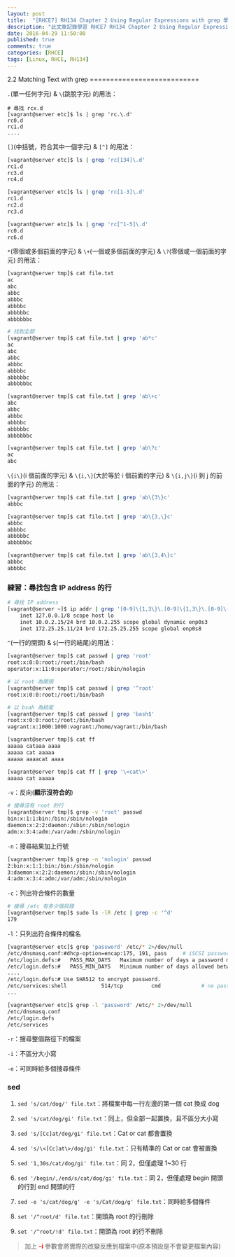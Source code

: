 ```yaml
---
layout: post
title:  "[RHCE7] RH134 Chapter 2 Using Regular Expressions with grep 學習筆記"
description: "此文章記錄學習 RHCE7 RH134 Chapter 2 Using Regular Expressions with grep 留下的內容"
date: 2016-04-29 11:50:00
published: true
comments: true
categories: [RHCE]
tags: [Linux, RHCE, RH134]
---
```


<a name="ch2.2" />
2.2 Matching Text with grep
===========================

`.`(單一任何字元) & `\`(跳脫字元) 的用法：

```
# 尋找 rcx.d
[vagrant@server etc]$ ls | grep 'rc.\.d'
rc0.d
rc1.d
....
```

`[]`(中括號，符合其中一個字元) & `[^]` 的用法：

```bash
[vagrant@server etc]$ ls | grep 'rc[134]\.d'
rc1.d
rc3.d
rc4.d

[vagrant@server etc]$ ls | grep 'rc[1-3]\.d'
rc1.d
rc2.d
rc3.d

[vagrant@server etc]$ ls | grep 'rc[^1-5]\.d'
rc0.d
rc6.d
```

`*`(零個或多個前面的字元) & `\+`(一個或多個前面的字元) & `\?`(零個或一個前面的字元) 的用法：

```bash
[vagrant@server tmp]$ cat file.txt
ac
abc
abbc
abbbc
abbbbc
abbbbbc
abbbbbbc

# 找到全部
[vagrant@server tmp]$ cat file.txt | grep 'ab*c'
ac
abc
abbc
abbbc
abbbbc
abbbbbc
abbbbbbc

[vagrant@server tmp]$ cat file.txt | grep 'ab\+c'
abc
abbc
abbbc
abbbbc
abbbbbc
abbbbbbc

[vagrant@server tmp]$ cat file.txt | grep 'ab\?c'
ac
abc
```

`\{i\}`(i 個前面的字元) & `\{i,\}`(大於等於 i 個前面的字元) & `\{i,j\}`(i 到 j 的前面的字元) 的用法：

```bash
[vagrant@server tmp]$ cat file.txt | grep 'ab\{3\}c'
abbbc

[vagrant@server tmp]$ cat file.txt | grep 'ab\{3,\}c'
abbbc
abbbbc
abbbbbc
abbbbbbc

[vagrant@server tmp]$ cat file.txt | grep 'ab\{3,4\}c'
abbbc
abbbbc
```

### 練習：尋找包含 IP address 的行

```bash
# 尋找 IP address
[vagrant@server ~]$ ip addr | grep '[0-9]\{1,3\}\.[0-9]\{1,3\}\.[0-9]\{1,3\}\.[0-9]\{1,3\}'
    inet 127.0.0.1/8 scope host lo
    inet 10.0.2.15/24 brd 10.0.2.255 scope global dynamic enp0s3
    inet 172.25.25.11/24 brd 172.25.25.255 scope global enp0s8
```

`^`(一行的開頭) & `$`(一行的結尾)的用法：

```bash
[vagrant@server tmp]$ cat passwd | grep 'root'
root:x:0:0:root:/root:/bin/bash
operator:x:11:0:operator:/root:/sbin/nologin

# 以 root 為開頭
[vagrant@server tmp]$ cat passwd | grep '^root'
root:x:0:0:root:/root:/bin/bash

# 以 bsah 為結尾
[vagrant@server tmp]$ cat passwd | grep 'bash$'
root:x:0:0:root:/root:/bin/bash
vagrant:x:1000:1000:vagrant:/home/vagrant:/bin/bash
```

```bash
[vagrant@server tmp]$ cat ff
aaaaa cataaa aaaa
aaaaa cat aaaaa
aaaaa aaaacat aaaa

[vagrant@server tmp]$ cat ff | grep '\<cat\>'
aaaaa cat aaaaa
```

`-v`：反向(**顯示沒符合的**)

```bash
# 搜尋沒有 root 的行
[vagrant@server tmp]$ grep -v 'root' passwd
bin:x:1:1:bin:/bin:/sbin/nologin
daemon:x:2:2:daemon:/sbin:/sbin/nologin
adm:x:3:4:adm:/var/adm:/sbin/nologin
```

`-n`：搜尋結果加上行號

```bash
[vagrant@server tmp]$ grep -n 'nologin' passwd
2:bin:x:1:1:bin:/bin:/sbin/nologin
3:daemon:x:2:2:daemon:/sbin:/sbin/nologin
4:adm:x:3:4:adm:/var/adm:/sbin/nologin
```

`-c`：列出符合條件的數量

```bash
# 搜尋 /etc 有多少個目錄
[vagrant@server tmp]$ sudo ls -lR /etc | grep -c '^d'
179
```

`-l`：只列出符合條件的檔名

```bash
[vagrant@server etc]$ grep 'password' /etc/* 2>/dev/null
/etc/dnsmasq.conf:#dhcp-option=encap:175, 191, pass     # iSCSI password
/etc/login.defs:#	PASS_MAX_DAYS	Maximum number of days a password may be used.
/etc/login.defs:#	PASS_MIN_DAYS	Minimum number of days allowed between password changes.
....
/etc/login.defs:# Use SHA512 to encrypt password.
/etc/services:shell           514/tcp         cmd             # no passwords used
...

[vagrant@server etc]$ grep -l 'password' /etc/* 2>/dev/null
/etc/dnsmasq.conf
/etc/login.defs
/etc/services
```

`-r`：搜尋整個路徑下的檔案

`-i`：不區分大小寫

`-e`：可同時給多個搜尋條件

### sed

1. `sed 's/cat/dog/' file.txt`：將檔案中每一行左邊的第一個 cat 換成 dog

2. `sed 's/cat/dog/gi' file.txt`：同上，但全部一起置換，且不區分大小寫

3. `sed 's/[Cc]at/dog/gi' file.txt`：Cat or cat 都會置換

4. `sed 's/\<[Cc]at\>/dog/gi' file.txt`：只有精準的 Cat or cat 會被置換

5. `sed '1,30s/cat/dog/gi' file.txt`：同 2，但僅處理 1~30 行

6. `sed '/begin/,/end/s/cat/dog/gi' file.txt`：同 2，但僅處理 begin 開頭的行到 end 開頭的行

7. `sed -e 's/cat/dog/g' -e 's/Cat/dog/g' file.txt`：同時給多個條件

8. `set '/^root/d' file.txt`：開頭為 root 的行刪除

8. `set '/^root/!d' file.txt`：開頭為 root 的行不刪除

> 加上 **<font color='red'>-i</font>** 參數會將實際的改變反應到檔案中(原本預設是不會變更檔案內容)
